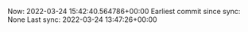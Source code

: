 Now: 2022-03-24 15:42:40.564786+00:00 Earliest commit since sync: None Last sync: 2022-03-24 13:47:26+00:00

